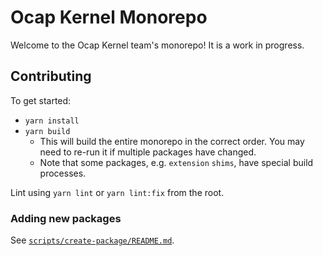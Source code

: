 # Ocap Kernel Monorepo

Welcome to the Ocap Kernel team's monorepo! It is a work in progress.

## Contributing

To get started:

- `yarn install`
- `yarn build`
  - This will build the entire monorepo in the correct order.
    You may need to re-run it if multiple packages have changed.
  - Note that some packages, e.g. `extension` `shims`, have special build processes.

Lint using `yarn lint` or `yarn lint:fix` from the root.

### Adding new packages

See [`scripts/create-package/README.md`](scripts/create-package/README.md).
